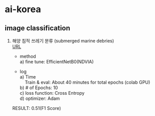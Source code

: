 # ai-korea

## image classification <br/>
1. 해양 침적 쓰레기 분류 (submerged marine debries) <br/>
   [URL](https://ai-korea.kr/playground/selectTutorialPlaygroundTask.do)  <br/>
   * method <br/>
     a) fine tune: EfficientNetB0(NDVIA)   
    
   * log <br/>
     a) Time <br/>
     &nbsp; &nbsp; Train & eval: About 40 minutes for total epochs (colab GPU) <br/>
     b) # of Epochs: 10 <br/>
     c) loss function: Cross Entropy <br/>
     d) optimizer: Adam <br/>
     
   RESULT: 0.51(F1 Score)

